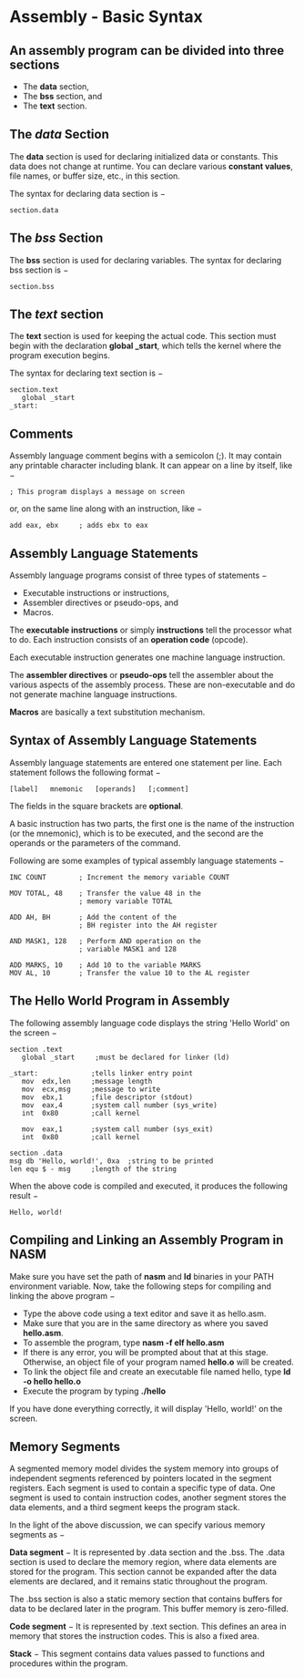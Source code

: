 # Assembly - Basic Syntax

## An assembly program can be divided into three sections
- The **data** section,
- The **bss** section, and
- The **text** section.

## The *data* Section
The **data** section is used for declaring initialized data or  constants. This data does not change at runtime. You can declare various **constant values**, file names, or buffer size, etc., in this section.

The syntax for declaring data section is −

```assembly
section.data
```

## The *bss* Section
The **bss** section is used for declaring variables. The syntax for declaring bss section is −

```assembly
section.bss
```

## The *text* section
The **text** section is used for keeping the actual code. This section must begin with the declaration **global _start**, which tells the kernel where the program execution begins.

The syntax for declaring text section is −

```assembly
section.text
   global _start
_start:
```

## Comments
Assembly language comment begins with a semicolon (;). It may contain any printable character including blank. It can appear on a line by  itself, like −

```
; This program displays a message on screen
```

or, on the same line along with an instruction, like −

```
add eax, ebx     ; adds ebx to eax
```

## Assembly Language Statements
Assembly language programs consist of three types of statements −
- Executable instructions or instructions,
- Assembler directives or pseudo-ops, and
- Macros.

The **executable instructions** or simply **instructions** tell the processor what to do. Each instruction consists of an **operation code** (opcode). 

Each executable instruction generates one machine language instruction. 

The **assembler directives** or **pseudo-ops** tell the  assembler about the various aspects of the assembly process. These are  non-executable and do not generate machine language instructions.

**Macros** are basically a text substitution mechanism.

## Syntax of Assembly Language Statements

Assembly language statements are entered one statement per line. Each statement follows the following format −

```assembly
[label]   mnemonic   [operands]   [;comment]
```

The fields in the square brackets are **optional**. 

A basic instruction  has two parts, the first one is the name of the instruction (or the  mnemonic), which is to be executed, and the second are the operands or  the parameters of the command. 

Following are some examples of typical assembly language statements −

```assembly
INC COUNT        ; Increment the memory variable COUNT

MOV TOTAL, 48    ; Transfer the value 48 in the 
                 ; memory variable TOTAL
					  
ADD AH, BH       ; Add the content of the 
                 ; BH register into the AH register
					  
AND MASK1, 128   ; Perform AND operation on the 
                 ; variable MASK1 and 128
					  
ADD MARKS, 10    ; Add 10 to the variable MARKS
MOV AL, 10       ; Transfer the value 10 to the AL register
```

## The Hello World Program in Assembly

The following assembly language code displays the string 'Hello World' on the screen −

```assembly
section	.text
   global _start     ;must be declared for linker (ld)
	
_start:	            ;tells linker entry point
   mov	edx,len     ;message length
   mov	ecx,msg     ;message to write
   mov	ebx,1       ;file descriptor (stdout)
   mov	eax,4       ;system call number (sys_write)
   int	0x80        ;call kernel
	
   mov	eax,1       ;system call number (sys_exit)
   int	0x80        ;call kernel

section	.data
msg db 'Hello, world!', 0xa  ;string to be printed
len equ $ - msg     ;length of the string
```

When the above code is compiled and executed, it produces the following result −

```
Hello, world!
```

## Compiling and Linking an Assembly Program in NASM

Make sure you have set the path of **nasm** and **ld** binaries in your PATH environment variable. Now, take the following steps for compiling and linking the above program −

- Type the above code using a text editor and save it as hello.asm.
- Make sure that you are in the same directory as where you saved **hello.asm**.
- To assemble the program, type **nasm -f elf hello.asm**
- If there is any error, you will be prompted about that at this stage. Otherwise, an object file of your program named **hello.o** will be created. 
- To link the object file and create an executable file named hello, type **ld -o hello hello.o**
- Execute the program by typing **./hello**

If you have done everything correctly, it will display 'Hello, world!' on the screen.

## Memory Segments
A segmented memory model divides the system memory into groups of independent segments referenced by pointers located in the segment registers. Each segment is used to contain a specific type of data. One segment is used to contain instruction codes, another segment stores the data elements, and a third segment keeps the program stack.

In the light of the above discussion, we can specify various memory segments as −

**Data segment** − It is represented by .data section and the .bss. The .data section is used to declare the memory region, where data elements are stored for the program. This section cannot be expanded after the data elements are declared, and it remains static throughout the program.

The .bss section is also a static memory section that contains buffers for data to be declared later in the program. This buffer memory is zero-filled.

**Code segment** − It is represented by .text section. This defines an area in memory that stores the instruction codes. This is also a fixed area.

**Stack** − This segment contains data values passed to functions and procedures within the program.
